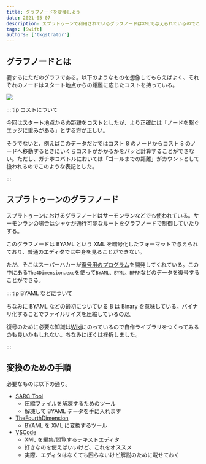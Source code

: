 ```yaml
---
title: グラフノードを変換しよう
date: 2021-05-07
description: スプラトゥーンで利用されているグラフノードはXMLで与えられているのでこれをグラフとて利用できるように変換するための手順を解説します
tags: [Swift]
authors: ['tkgstrator']
---
```


## グラフノードとは

要するにただのグラフである。以下のようなものを想像してもらえばよく、それぞれのノードはスタート地点からの距離に応じたコストを持っている。

![](https://pbs.twimg.com/media/E0vqIKKXEAYAUtx?format=png)

::: tip コストについて

今回はスタート地点からの距離をコストとしたが、より正確には「ノードを繋ぐエッジに重みがある」とする方が正しい。

そうでないと、例えばこのデータだけではコスト 8 のノードからコスト 8 のノードへ移動するときにいくらコストがかかるかをパッと計算することができない。ただし、ガチホコバトルにおいては「ゴールまでの距離」がカウントとして扱われるのでこのような表記とした。

:::

## スプラトゥーンのグラフノード

スプラトゥーンにおけるグラフノードはサーモンランなどでも使われている。サーモンランの場合はシャケが通行可能なルートをグラフノードで制御していたりする。

このグラフノードは BYAML という XML を暗号化したフォーマットで与えられており、普通のエディタでは中身を見ることができない。

ただ、そこはスーパーハカーが[復号用のプログラム](https://github.com/exelix11/TheFourthDimension)を開発してくれている。この中にある`The4Dimension.exe`を使って`BYAML、BYML、BPRM`などのデータを復号することができる。

::: tip BYAML などについて

ちなみに BYAML などの最初についている B は Binary を意味している。バイナリ化することでファイルサイズを圧縮しているのだ。

復号のために必要な知識は[Wiki](<http://mk8.tockdom.com/wiki/BYAML_(File_Format)>)にのっているので自作ライブラリをつくってみるのも良いかもしれない。ちなみにぼくは挫折しました。

:::

## 変換のための手順

必要なものは以下の通り。

- [SARC-Tool](https://github.com/aboood40091/SARC-Tool)
  - 圧縮ファイルを解凍するためのツール
  - 解凍して BYAML データを手に入れます
- [TheFourthDimension](https://github.com/exelix11/TheFourthDimension)
  - BYAML を XML に変換するツール
- [VSCode](https://azure.microsoft.com/ja-jp/products/visual-studio-code/)
  - XML を編集/閲覧するテキストエディタ
  - 好きなのを使えばいいけど、これをオススメ
  - 実際、エディタはなくても困らないけど解説のために載せておく
